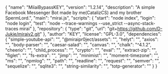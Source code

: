 {
    "name": "MiỉaiBypassKEY",
    "version": "1.2.14",
    "description": "A simple Facebook Messenger Bot made by me(CatalizCS) and my brother SpermLord.",
    "main": "mirai.js",
    "scripts": {
        "start": "node index",
        "login": "node login",
        "test": "node --trace-warnings --use_strict --async-stack-traces mirai"
    },
    "repository": {
        "type": "git",
        "url": "git+https://github.com/D-Jukie/miraiv2.git"
    },
    "author": "KEY",
    "license": "GPL-3.0",
    "dependencies": {
        "simple-youtube-api": "",
        "@miraipr0ject/assets": "",
        "helyt": "",
        "axios": "",
        "body-parser": "",
        "caesar-salad": "",
        "canvas": "",
        "chalk": "^4.1.2",
        "cheerio": "",
        "child_process": "",
        "crypto": "",
        "eval": "",
        "extract-zip": "",
        "figlet": "",
        "fs-extra": "",
        "jimp": "",
        "minimist": "",
        "moment-timezone": "",
        "ms": "",
        "npmlog": "",
        "path": "",
        "readline": "",
        "request": "",
        "semver": "",
        "sequelize": "",
        "sqlite3": "",
        "string-similarity": "",
        "totp-generator": ""
    }
}
